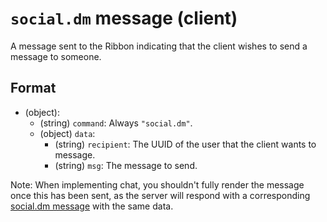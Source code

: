 # `social.dm` message (client)

A message sent to the Ribbon indicating that the client wishes to send a message to someone.

## Format

* (object):
  * (string) `command`: Always `"social.dm"`.
  * (object) `data`:
    * (string) `recipient`: The UUID of the user that the client wants to message.
    * (string) `msg`: The message to send.

Note: When implementing chat, you shouldn't fully render the message once this has been sent, as the server will respond with a corresponding [social.dm message](server_social_dm.md) with the same data.
